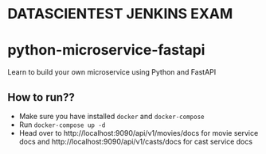 # DATASCIENTEST JENKINS EXAM
# python-microservice-fastapi
Learn to build your own microservice using Python and FastAPI

## How to run??
 - Make sure you have installed `docker` and `docker-compose`
 - Run `docker-compose up -d`
 - Head over to http://localhost:9090/api/v1/movies/docs for movie service docs 
   and http://localhost:9090/api/v1/casts/docs for cast service docs
